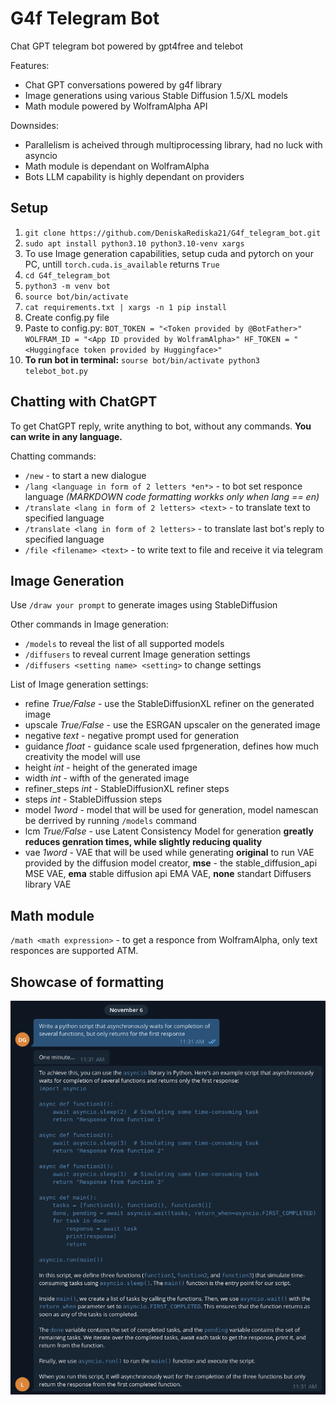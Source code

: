 # G4f Telegram Bot

Chat GPT telegram bot powered by gpt4free and telebot

Features:
+ Chat GPT conversations powered by g4f library
+ Image generations using various Stable Diffusion 1.5/XL models
+ Math module powered by WolframAlpha API

Downsides:
+ Parallelism is acheived through multiprocessing library, had no luck with asyncio
+ Math module is dependant on WolframAlpha
+ Bots LLM capability is highly dependant on providers

## Setup
 1) ```git clone https://github.com/DeniskaRediska21/G4f_telegram_bot.git```
 2) ```sudo apt install python3.10 python3.10-venv xargs```
 2) To use Image generation capabilities, setup cuda and pytorch on your PC, untill `torch.cuda.is_available` returns `True`
 2) ```cd G4f_telegram_bot```
 3) ```python3 -m venv bot```
 3) ```source bot/bin/activate```
 4) ```cat requirements.txt | xargs -n 1 pip install```
 5) Create config.py file
 6) Paste to config.py:  ```BOT_TOKEN = "<Token provided by @BotFather>"
 WOLFRAM_ID = "<App ID provided by WolframAlpha>"
 HF_TOKEN = "<Huggingface token provided by Huggingface>"```
 7) **To run bot in terminal:** ```sourse bot/bin/activate
 python3 telebot_bot.py```

## Chatting with ChatGPT

To get ChatGPT reply, write anything to bot, without any commands. **You can write in any language.**

Chatting commands:
+ `/new` - to start a new dialogue
+ `/lang <language in form of 2 letters *en*>` - to bot set responce language *(MARKDOWN code formatting workks only when lang == en)*
+ `/translate <lang in form of 2 letters> <text>` - to translate text to specified language
+ `/translate <lang in form of 2 letters>` - to translate last bot's reply to specified language
+ `/file <filename> <text>` - to write text to file and receive it via telegram
## Image Generation

Use `/draw your prompt` to generate images using StableDiffusion

Other commands in Image generation:
+ `/models` to reveal the list of all supported models
+ `/diffusers` to reveal current Image generation settings
+ `/diffusers <setting name> <setting>` to change settings

List of Image generation settings:
+ refine *True/False* - use the StableDiffusionXL refiner on the generated image
+ upscale *True/False* - use the ESRGAN upscaler on the generated image
+ negative *text* - negative prompt used for generation
+ guidance *float* - guidance scale used fprgeneration, defines how much creativity the model will use
+ height *int* - height of the generated image
+ width *int* - wifth of the generated image
+ refiner_steps *int* - StableDiffusionXL refiner steps
+ steps *int* - StableDiffussion steps
+ model *1word* - model that will be used for generation, model namescan be derrived by running `/models` command
+ lcm *True/False* - use Latent Consistency Model for generation **greatly reduces genration times, while slightly reducing quality**
+ vae *1word* - VAE that will be used while generating **original** to run VAE provided by the diffusion model creator, **mse** - the stable_diffusion_api MSE VAE,
 **ema** stable diffusion api EMA VAE, **none** standart Diffusers library VAE 

## Math module

`/math <math expression>` - to get a responce from WolframAlpha, only text responces are supported ATM.

## Showcase of formatting

![MarkdownV2 formattiog](Media/Markdown_showcase.png)
